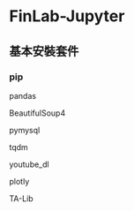 # FinLab-Jupyter
## 基本安裝套件
### pip
pandas

BeautifulSoup4

pymysql

tqdm

youtube_dl

plotly

TA-Lib
